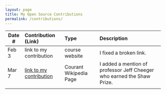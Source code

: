 ```yaml
---
layout: page
title: My Open Source Contributions
permalink: /contributions/
---
```


<!--
Type of the contribution should be "Wikipedia edit", "OpenStreet Map feature", "Documentation", "Course website", "Blog",
"Browser Add-on", etc.

The description should include a brief summary of what you did.

The link should bring us to a public page that shows your contribution. 

Replace the first row with your own contribution. 

-->





| Date #       | Contribution (Link)  | Type  | Description |
|---|:---|:---|:---|
| Feb 3   | link to my contribution    | course website    |   I fixed a broken link.    |
| Mar 7    | [link to my contribution](https://en.wikipedia.org/wiki/Courant_Institute_of_Mathematical_Sciences)     | Courant Wikipedia Page    |  I added a mention of professor Jeff Cheeger who earned the Shaw Prize.    |
|     |     |     |      |
